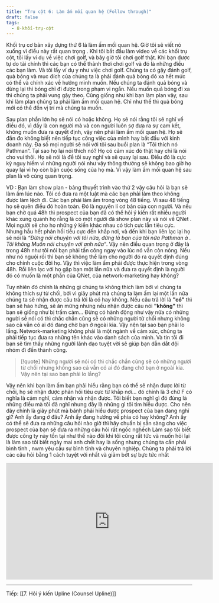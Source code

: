 ```yaml
---
title: "Trụ cột 6: Làm ấm mối quan hệ (Follow through)"
draft: false
tags:
  - 8-khối-trụ-cột
---
```


Khối trụ cơ bản xây dựng thứ 6 là làm ấm mối quan hệ. Giờ tôi sẽ viết nó xuống vì điều này rất quan trọng . Khi tôi bắt đầu làm video về các khối trụ cột, tôi lấy ví dụ về việc chơi golf, và bây giờ tôi chơi golf thật. Khi bạn được tự do tài chính thì các bạn có thể thảnh thơi chơi golf và đó là những điều các bạn làm. Và tôi lấy ví dụ y như việc chơi golf. Chúng ta có gậy đánh golf, quả bóng và mục đích của chúng ta là phải đánh quả bóng đó xa hết mức có thể và chính xác về hướng mình muốn. Nếu chúng ta đánh quả bóng và dừng lại thì bóng chỉ đi được trong phạm vi ngắn. Nếu muốn quả bóng đi xa thì chúng ta phải vung gậy theo. Cũng giống như khi bạn làm plan vậy, sau khi làm plan chúng ta phải làm ấm mối quan hệ. Chỉ như thế thì quả bóng mới có thể đến vị trí mà chúng ta muốn.

Sau plan phần lớn họ sẽ nói có hoặc không. Họ sẽ nói rằng tôi sẽ nghĩ về điều đó, vì đấy là con người mà và con người luôn sợ đưa ra sự cam kết, không muốn đưa ra quyết định, vậy nên phải làm ấm mối quan hệ. Họ sẽ đắn đo không biết nên tiếp tục công việc của mình hay bắt đầu với kinh doanh này. Đa số mọi người sẽ nói với tôi sau buổi plan là “Tôi thích nó Pathman“. Tại sao họ lại nói thích nó? Họ có cảm xúc đó thật hay chỉ là nói cho vui thôi. Họ sẽ nói là để tôi suy nghĩ và sẽ quay lại sau. Điều đó là cực kỳ nguy hiểm vì những người nói như vậy thông thường sẽ không bao giờ họ quay lại vì họ còn bận cuộc sống của họ mà. Vì vậy làm ấm mối quan hệ sau plan là vô cùng quan trọng.

VD : Bạn làm show plan - bảng thuyết trình vào thứ 2 vậy câu hỏi là bạn sẽ làm ấm lúc nào. Tôi có đưa ra một luật mà các bạn phải làm theo không được làm lệch đi. Các bạn phải làm ấm trong vòng 48 tiếng. Vì sau 48 tiếng họ sẽ quên điều đó hoàn toàn. Đó là nguyên lí cơ bản của con người. Và nếu bạn chờ quá 48h thì prospect của bạn đã có thể hỏi ý kiến rất nhiều người khác xung quanh họ rằng là có một người đã show plan này và nói về QNet . Mọi người sẽ cho họ những ý kiến khác nhau có tích cực lẫn tiêu cực. Nhưng hầu hết phản hồi tiêu cực đến khắp nơi, và đến khi bạn liên lạc lại họ sẽ nói là _“Đừng nói chuyện với tôi nữa, đừng là bạn của tôi nữa Pathman à . Tôi không
Muốn nói chuyện với anh nữa“_. Vậy nên điều quan trọng ở đây là trong 48h như tôi nói bạn phải tấn công ngay vào lúc nó vẫn còn nóng. Nếu như nó nguội rồi thì bạn sẽ không thể làm cho người đó ra quyết định đúng cho chính cuộc đời họ. Vậy thì việc làm ấm phải được thực hiện trong vòng 48h. Rồi liên lạc với họ gặp bạn một lần nữa và đưa ra quyết định là người đó có muốn là một phần của QNet, của network-marketing hay không?

Tuy nhiên đó chính là những gì chúng ta không thích làm bởi vì chúng ta không thích sự từ chối, bởi vì giây phút mà chúng ta làm ấm lại một lần nữa chúng ta sẽ nhận được câu trả lời là có hay không. Nếu câu trả lời là **"có"** thì bạn sẽ hào hứng, sẽ ăn mừng nhưng nếu nhận được câu nói **"không"** thì bạn sẽ giống như bị trầm cảm... Đừng có hành động như vậy nữa có những người sẽ nói có thì chắc chắn cũng sẽ có những người từ chối nhưng không sao cả vẫn có ai đó đang chờ bạn ở ngoài kia. Vậy nên tại sao bạn phải lo lắng. Network-marketing không phải là một ngành về cảm xúc, chúng ta phải tiếp tục đưa ra những tên khác vào danh sách của mình. Và tin tôi đi bạn sẽ tìm thấy những người lãnh đạo tuyệt vời sẽ giúp bạn dẫn dắt đội nhóm đi đến thành công.

> [!quote] Những người sẽ nói có thì chắc chắn cũng sẽ có những người từ chối nhưng không sao cả vẫn có ai đó đang chờ bạn ở ngoài kia. Vậy nên tại sao bạn phải lo lắng?

Vậy nên khi bạn làm ấm bạn phải hiểu rằng bạn có thể sẽ nhận được lời từ chối, họ sẽ nhận được phản hồi tiêu cực từ khắp nơi... đó chính là 3 chữ F có nghĩa là cảm nghĩ, cảm nhận và nhận được. Tôi biết bạn nghĩ gì đó đúng là những điều mà tôi đã nghĩ nhưng đây là những gì tôi tìm hiểu được. Cho nên đây chính là giây phút mà bánh phải hiểu được prospect của bạn đang nghĩ gì? Anh ấy đang ở đâu? Anh ấy đang hướng về phía có hay không? Anh ấy có thể sẽ đưa ra những câu hỏi nào giờ thì hãy chuẩn bị sẵn sàng cho việc prospect của bạn sẽ đưa ra những câu hỏi rất ngốc nghếch Làm sao tôi biết được công ty này tồn tại như thế nào đôi khi tôi cũng rất tức và muốn hỏi lại là làm sao tôi biết ngày mai anh chết hay là sống nhưng chúng ta cần phải bình tĩnh , nwm yêu cầu sự bình tĩnh và chuyên nghiệp. Chúng ta phải trả lời các câu hỏi bằng 1 cách tuyệt vời nhất và giảm bớt sự bực tức nhất

<iframe width="560" height="315" src="https://www.youtube.com/embed/edjOUQ879Ss" title="YouTube video player" frameborder="0" allow="accelerometer; autoplay; clipboard-write; encrypted-media; gyroscope; picture-in-picture; web-share" allowfullscreen></iframe>

---

Tiếp: [[7. Hỏi ý kiến Upline (Counsel Upline)]]
